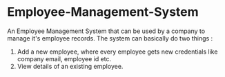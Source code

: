 # Employee-Management-System
An Employee Management System that can be used by a company to manage it's employee records. 
The system can basically do two things : 
1. Add a new employee, where  every employee gets new credentials like company email, employee id etc.
2. View details of an existing employee.
